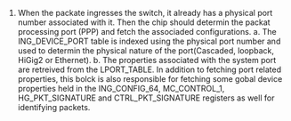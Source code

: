 1. When the packate ingresses the switch, it already has a physical port number associated with it. Then the chip should determin the packat processing port (PPP) and fetch the associaded configurations. 
    a. The ING_DEVICE_PORT table is indexed using the physical port number and used to determin the physical nature of the port(Cascaded, loopback, HiGig2 or Ethernet). 
    b. The properties associated with the system port are retreived from the LPORT_TABLE. In addition to fetching port related properties, this bolck is also responsible for fetching some gobal device properties held in the ING_CONFIG_64, MC_CONTROL_1, HG_PKT_SIGNATURE and CTRL_PKT_SIGNATURE registers as well for identifying packets.
